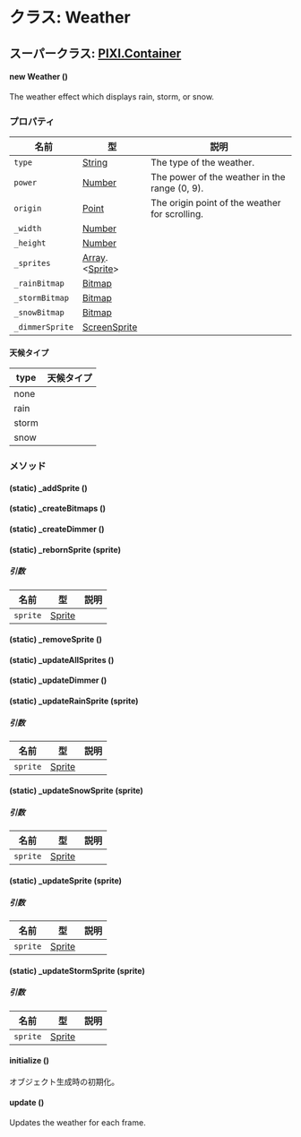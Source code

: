 # クラス: Weather

## スーパークラス: [PIXI.Container](PIXI.Container.md)

#### new Weather ()
The weather effect which displays rain, storm, or snow.


### プロパティ

| 名前 | 型 | 説明 |
| --- | --- | --- |
| `type` | [String](String.md) | The type of the weather. |
| `power` | [Number](Number.md) | The power of the weather in the range (0, 9). |
| `origin` | [Point](Point.md) | The origin point of the weather for scrolling. |
| `_width` | [Number](Number.md) |  |
| `_height` | [Number](Number.md) |  |
| `_sprites` | [Array](Array.md).&lt;[Sprite](Sprite.md)&gt; |  |
| `_rainBitmap` | [Bitmap](Bitmap.md) |  |
| `_stormBitmap` | [Bitmap](Bitmap.md) |  |
| `_snowBitmap` | [Bitmap](Bitmap.md) |  |
| `_dimmerSprite` | [ScreenSprite](ScreenSprite.md) |  |

#### 天候タイプ

| type | 天候タイプ |
| --- | --- |
| none |  |
| rain |  |
| storm |  |
| snow |  |

### メソッド

#### (static) _addSprite ()


#### (static) _createBitmaps ()


#### (static) _createDimmer ()


#### (static) _rebornSprite (sprite)

##### 引数

| 名前 | 型 | 説明 |
| --- | --- | --- |
| `sprite` | [Sprite](Sprite.md) |  |


#### (static) _removeSprite ()


#### (static) _updateAllSprites ()


#### (static) _updateDimmer ()


#### (static) _updateRainSprite (sprite)

##### 引数

| 名前 | 型 | 説明 |
| --- | --- | --- |
| `sprite` | [Sprite](Sprite.md) |  |


#### (static) _updateSnowSprite (sprite)

##### 引数

| 名前 | 型 | 説明 |
| --- | --- | --- |
| `sprite` | [Sprite](Sprite.md) |  |


#### (static) _updateSprite (sprite)

##### 引数

| 名前 | 型 | 説明 |
| --- | --- | --- |
| `sprite` | [Sprite](Sprite.md) |  |


#### (static) _updateStormSprite (sprite)

##### 引数

| 名前 | 型 | 説明 |
| --- | --- | --- |
| `sprite` | [Sprite](Sprite.md) |  |


#### initialize ()
 オブジェクト生成時の初期化。

#### update ()
Updates the weather for each frame.

